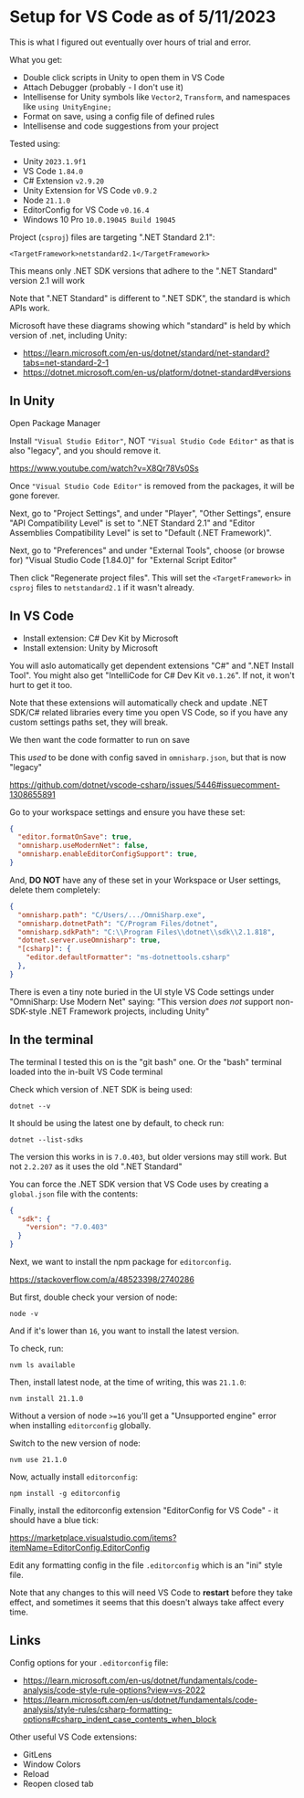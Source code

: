 # Setup for VS Code as of 5/11/2023

This is what I figured out eventually over hours of trial and error.

What you get:

* Double click scripts in Unity to open them in VS Code
* Attach Debugger (probably - I don't use it)
* Intellisense for Unity symbols like `Vector2`, `Transform`,
  and namespaces like `using UnityEngine;`
* Format on save, using a config file of defined rules
* Intellisense and code suggestions from your project

Tested using:

* Unity `2023.1.9f1`
* VS Code `1.84.0`
* C# Extension `v2.9.20`
* Unity Extension for VS Code `v0.9.2`
* Node `21.1.0`
* EditorConfig for VS Code `v0.16.4`
* Windows 10 Pro `10.0.19045 Build 19045`

Project (`csproj`) files are targeting ".NET Standard 2.1":

`<TargetFramework>netstandard2.1</TargetFramework>`

This means only .NET SDK versions that adhere to the ".NET Standard" version 2.1 will work

Note that ".NET Standard" is different to ".NET SDK", the standard is which APIs work.

Microsoft have these diagrams showing which "standard" is held by which version of .net,
including Unity:

* <https://learn.microsoft.com/en-us/dotnet/standard/net-standard?tabs=net-standard-2-1>
* <https://dotnet.microsoft.com/en-us/platform/dotnet-standard#versions>

## In Unity

Open Package Manager

Install `"Visual Studio Editor"`, NOT `"Visual Studio Code Editor"` as that is also "legacy",
and you should remove it.

<https://www.youtube.com/watch?v=X8Qr78Vs0Ss>

Once `"Visual Studio Code Editor"` is removed from the packages, it will be gone forever.

Next, go to "Project Settings", and under "Player", "Other Settings",
ensure "API Compatibility Level" is set to ".NET Standard 2.1"
and "Editor Assemblies Compatibility Level" is set to "Default (.NET Framework)".

Next, go to "Preferences" and under "External Tools", choose (or browse for)
"Visual Studio Code [1.84.0]" for "External Script Editor"

Then click "Regenerate project files". This will set the `<TargetFramework>`
in `csproj` files to `netstandard2.1` if it wasn't already.

## In VS Code

* Install extension: C# Dev Kit by Microsoft
* Install extension: Unity by Microsoft

You will aslo automatically get dependent extensions "C#" and ".NET Install Tool".
You might also get "IntelliCode for C# Dev Kit `v0.1.26`". If not, it won't hurt to get it too.

Note that these extensions will automatically check and update .NET SDK/C# related libraries
every time you open VS Code, so if you have any custom settings paths set, they will break.

We then want the code formatter to run on save

This *used* to be done with config saved in `omnisharp.json`, but that is now "legacy"

<https://github.com/dotnet/vscode-csharp/issues/5446#issuecomment-1308655891>

Go to your workspace settings and ensure you have these set:

```json
{
  "editor.formatOnSave": true,
  "omnisharp.useModernNet": false,
  "omnisharp.enableEditorConfigSupport": true,
}
```

And, **DO NOT** have any of these set in your Workspace or User settings, delete them completely:

```json
{
  "omnisharp.path": "C/Users/.../OmniSharp.exe",
  "omnisharp.dotnetPath": "C/Program Files/dotnet",
  "omnisharp.sdkPath": "C:\\Program Files\\dotnet\\sdk\\2.1.818",
  "dotnet.server.useOmnisharp": true,
  "[csharp]": {
    "editor.defaultFormatter": "ms-dotnettools.csharp"
  },
}
```

There is even a tiny note buried in the UI style VS Code settings under
"OmniSharp: Use Modern Net" saying:
"This version *does not* support non-SDK-style .NET Framework projects, including Unity"

## In the terminal

The terminal I tested this on is the "git bash" one. Or the "bash" terminal loaded into the in-built
VS Code terminal

Check which version of .NET SDK is being used:

`dotnet --v`

It should be using the latest one by default, to check run:

`dotnet --list-sdks`

The version this works in is `7.0.403`, but older versions may still work. But not `2.2.207` as it
uses the old ".NET Standard"

You can force the .NET SDK version that VS Code uses by creating a
`global.json` file with the contents:

```json
{
  "sdk": {
    "version": "7.0.403"
  }
}
```

Next, we want to install the npm package for `editorconfig`.

<https://stackoverflow.com/a/48523398/2740286>

But first, double check your version of node:

`node -v`

And if it's lower than `16`, you want to install the latest version.

To check, run:

`nvm ls available`

Then, install latest node, at the time of writing, this was `21.1.0`:

`nvm install 21.1.0`

Without a version of node `>=16` you'll get a "Unsupported engine" error
when installing `editorconfig` globally.

Switch to the new version of node:

`nvm use 21.1.0`

Now, actually install `editorconfig`:

`npm install -g editorconfig`

Finally, install the editorconfig extension "EditorConfig for VS Code" - it should have a blue tick:

<https://marketplace.visualstudio.com/items?itemName=EditorConfig.EditorConfig>

Edit any formatting config in the file `.editorconfig` which is an "ini" style file.

Note that any changes to this will need VS Code to **restart** before they take effect,
and sometimes it seems that this doesn't always take affect every time.

## Links

Config options for your `.editorconfig` file:

* <https://learn.microsoft.com/en-us/dotnet/fundamentals/code-analysis/code-style-rule-options?view=vs-2022>
* <https://learn.microsoft.com/en-us/dotnet/fundamentals/code-analysis/style-rules/csharp-formatting-options#csharp_indent_case_contents_when_block>

Other useful VS Code extensions:

* GitLens
* Window Colors
* Reload
* Reopen closed tab
